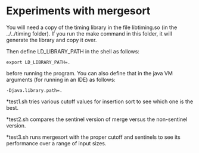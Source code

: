 
Experiments with mergesort
==========================

You will need a copy of the timing library in the file libtiming.so (in the ../../timing folder).
If you run the make command in this folder, it will generate the library and copy it over.

Then define LD_LIBRARY_PATH in the shell as follows:

```
export LD_LIBRARY_PATH=.
```

before running the program. You can also define that in the java VM arguments (for running in an
IDE) as follows:

```
-Djava.library.path=.
```


*test1.sh tries various cutoff values for insertion sort to see which one is the best.

*test2.sh compares the sentinel version of merge versus the non-sentinel version.

*test3.sh runs mergesort with the proper cutoff and sentinels to see its performance over a range of input sizes.
